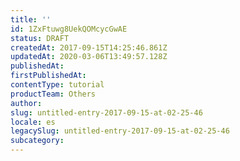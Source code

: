 ```yaml
---
title: ''
id: 1ZxFtuwg8UekQOMcycGwAE
status: DRAFT
createdAt: 2017-09-15T14:25:46.861Z
updatedAt: 2020-03-06T13:49:57.128Z
publishedAt: 
firstPublishedAt: 
contentType: tutorial
productTeam: Others
author: 
slug: untitled-entry-2017-09-15-at-02-25-46
locale: es
legacySlug: untitled-entry-2017-09-15-at-02-25-46
subcategory: 
---
```



